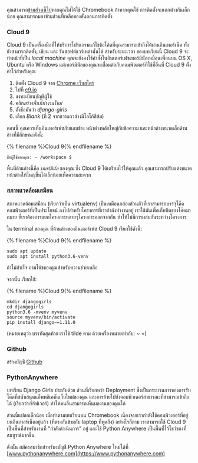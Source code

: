 คุณสามารถ[ข้ามส่วนนี้ไป](http://tutorial.djangogirls.org/en/installation/#install-python)หากคุณไม่ได้ใช้ Chromebook ถ้าหากคุณใช้ การติดตั้งจะแตกต่างกันเล็กน้อย คุณสามารถมองข้ามส่วนที่เหลือของขั้นตอนการติดตั้ง

### Cloud 9

Cloud 9 เป็นเครื่องมือที่ให้บริการโปรแกรมแก้ไขข้อโค้ดที่คุณสามารถเข้าถึงได้ผ่านอินเทอร์เน็ต ทั้งยังสามารถติดตั้ง, เขียน และ รันซอฟต์แวร์เหล่านั้นได้ สำหรับระยะเวลา ของบทเรียนนี้ Cloud 9 จะทำหน้าที่เป็น *local machine* คุณจะยังคงใช้คำสั่งในอินเตอร์เฟซเทอร์มินัลเหมือนเพื่อนบน OS X, Ubuntu หรือ Windows แต่เทอร์มินัลของคุณจะเชื่อมต่อกับคอมพิวเตอร์ที่ใช้ที่อื่นที่ Cloud 9 ตั้งค่าไว้สำหรับคุณ

1. ติดตั้ง Cloud 9 จาก [Chrome เว็บสโตร์](https://chrome.google.com/webstore/detail/cloud9/nbdmccoknlfggadpfkmcpnamfnbkmkcp)
2. ไปที่ [c9.io](https://c9.io)
3. ลง​ทะเบียน​บัญชี​ผู้​ใช้
4. คลิก*สร้างพื้นที่ทำงานใหม่*
5. ตั้งชื่อมันว่า *django-girls*
6. เลือก *Blank* (ที่ 2 จากขวาแถวล่างมีโลโก้สีส้ม)

ตอนนี้ คุณควรเห็นอินเทอร์เฟซกับแถบข้าง หน้าต่างหลักใหญ่กับข้อความ และหน้าต่างขนาดเล็กด้านล่างที่มีลักษณะดังนี้:

{% filename %}Cloud 9{% endfilename %}

    ชื่อผู้ใช้ของคุณ: ~ /workspace $
    

พื้นที่ด้านล่างนี้คือ *เทอร์มินัล* ของคุณ ซึ่ง Cloud 9 ได้เตรียมไว้ให้คุณแล้ว คุณสามารถปรับแต่งขนาดหน้าต่างให้ใหญ่ขึ้นได้เล็กน้อยเพื่อความสะดวก

### สภาพแวดล้อมเสมือน

สภาพแวดล้อมเสมือน (เรียกว่าเป็น virtualenv) เป็นเหมือนกล่องส่วนตัวที่เราสามารถบรรจุโค๊ดคอมพิวเตอร์ที่เป็นประโยชน์ ลงไปสำหรับโครงการที่เรากำลังทำงานอยู่ เราใช้มันเพื่อเก็บบิตของโค๊ดมากมาย ที่เราต้องการแยกโครงการหลายๆโครงการออกจากกัน ทำให้ไม่มีการผสมกันระหว่างโครงการ

ใน terminal ของคุณ ที่ด้านล่างของอินเตอร์เฟซ Cloud 9 เรียกใช้ดังนี้:

{% filename %}Cloud 9{% endfilename %}

    sudo apt update
    sudo apt install python3.6-venv
    

ถ้าไม่สำเร็จ ถามโค้ชของคุณสำหรับความช่วยเหลือ

จากนั้น เรียกใช้:

{% filename %}Cloud 9{% endfilename %}

    mkdir djangogirls
    cd djangogirls
    python3.6 -mvenv myvenv
    source myvenv/bin/activate
    pip install django~=1.11.0
    

(หมายเหตุว่า บรรทัดสุดท้าย เราใช้ tilde ตาม ด้วยเครื่องหมายเท่ากับ: ~ =)

### Github

สร้างบัญชี [Github](https://github.com)

### PythonAnywhere

บทเรียน Django Girls ประกับด้วย ส่วนที่เรียกหว่า Deployment ซึ่งเป็นกระบวนการของการรับโค๊ดที่สนับสนุนแอ็พพลิเคชันเว็บใหม่ของคุณ และการย้ายไปยังคอมพิวเตอร์สาธารณะที่สามารถเข้าถึงได้ (เรียกว่าเซิร์ฟเวอร์) ทำให้คนอื่นสามารถเห็นผลงานของคุณได้

ส่วนนี้แปลกเล็กน้อย เมื่อทำตามบทเรียนบน Chromebook เนื่องจากเรากำลังใช้คอมพิวเตอร์ที่อยู่บนอินเทอร์เน็ตอยู่แล้ว (ที่ตรงกันข้ามกับ laptop ที่พูดถึง) อย่างไรก็ตาม เราสามารถใช้ Cloud 9 เป็นพื้นที่สำหรับงานที่ "กำลังดำเนินการ" อยู่ และใช้ Python Anywhere เป็นพื้นที่ไว้โชว์ของที่สมบูรณ์มากขึ้น

ดังนั้น สมัครสมาชิกสำหรับงบัญชี Python Anywhere ใหม่ได้ที่ [www.pythonanywhere.com](https://www.pythonanywhere.com)